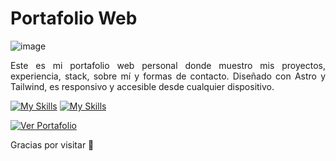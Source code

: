# Portafolio Web

![image](https://github.com/user-attachments/assets/1843c5d8-7466-4c7e-b8d4-95cea7466975)

<p align="justify">Este es mi portafolio web personal donde muestro mis proyectos, experiencia, stack, sobre mí y formas de contacto.  
Diseñado con Astro y Tailwind, es responsivo y accesible desde cualquier dispositivo.</p>

[![My Skills](https://skillicons.dev/icons?i=astro&theme=light)](https://astro.build/)
[![My Skills](https://skillicons.dev/icons?i=tailwind&theme=light)](https://tailwindcss.com/)

[![Ver Portafolio](https://img.shields.io/badge/🌐%20Ver%20Portafolio-en%20línea-brightgreen)](https://portfolio-pabl0sk1.netlify.app/)

Gracias por visitar 🙌
